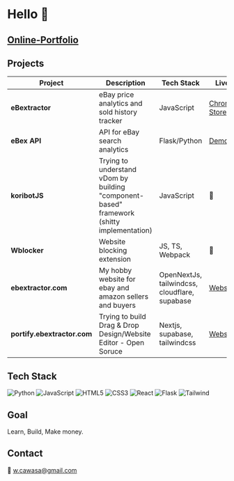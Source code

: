 # Hello 👋

## [Online-Portfolio](https://walid-portfolio-ecru.vercel.app/)

## Projects

| Project | Description | Tech Stack | Live | Repo |
|---------|-------------|------------|------|------|
| **eBextractor** | eBay price analytics and sold history tracker | JavaScript | [Chrome Store](https://chromewebstore.google.com/detail/ebextractor-ebay-sold-his/ikfpolbfdnihjnadfodochmagdagpbik) | Private |
| **eBex API** | API for eBay search analytics | Flask/Python | [Demo](https://ebextractor-v1.vercel.app/api/extract/using_keyword?q=shoes) | [GitHub](https://github.com/koribot/ebextractor-api-flask) |
| **koribotJS** | Trying to understand vDom by building "component-based" framework (shitty implementation) | JavaScript | 🚧 | [GitHub](https://github.com/koribot/koribotJS) |
| **Wblocker** | Website blocking extension | JS, TS, Webpack | 🚧 | [GitHub](https://github.com/koribot/WBlocker-Website-blocker) |
| **ebextractor.com** | My hobby website for ebay and amazon sellers and buyers | OpenNextJs, tailwindcss, cloudflare, supabase | [Website](https://www.ebextractor.com/) | [GitHub - Private](#) |
| **portify.ebextractor.com** | Trying to build Drag & Drop Design/Website Editor - Open Soruce | Nextjs, supabase, tailwindcss | [Website](https://portify.ebextractor.com) | [GitHub](https://github.com/koribot/portify) |

## Tech Stack
![Python](https://img.shields.io/badge/-Python-3776AB?style=flat&logo=python&logoColor=white)
![JavaScript](https://img.shields.io/badge/-JavaScript-F7DF1E?style=flat&logo=javascript&logoColor=black)
![HTML5](https://img.shields.io/badge/-HTML5-E34F26?style=flat&logo=html5&logoColor=white)
![CSS3](https://img.shields.io/badge/-CSS3-1572B6?style=flat&logo=css3&logoColor=white)
![React](https://img.shields.io/badge/-React-61DAFB?style=flat&logo=react&logoColor=black)
![Flask](https://img.shields.io/badge/-Flask-000000?style=flat&logo=flask&logoColor=white)
![Tailwind](https://img.shields.io/badge/-Tailwind_CSS-38B2AC?style=flat&logo=tailwind-css&logoColor=white)

## Goal
Learn, Build, Make money.

## Contact
📧 w.cawasa@gmail.com
